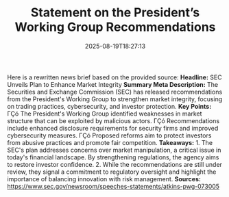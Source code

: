 ﻿---
title: "Statement on the President’s Working Group Recommendations"
date: "2025-08-19T18:27:13"
category: "Markets"
summary: ""
slug: "statement on the presidents working group recommendations"
source_urls:
  - "https://www.sec.gov/newsroom/speeches-statements/atkins-pwg-073005"
seo:
  title: "Statement on the President’s Working Group Recommendations | Hash n Hedge"
  description: ""
  keywords: ["news", "markets", "brief"]
---
Here is a rewritten news brief based on the provided source:  **Headline:** SEC Unveils Plan to Enhance Market Integrity  **Summary Meta Description:** The Securities and Exchange Commission (SEC) has released recommendations from the President's Working Group to strengthen market integrity, focusing on trading practices, cybersecurity, and investor protection.  **Key Points:**  ΓÇó The President's Working Group identified weaknesses in market structure that can be exploited by malicious actors. ΓÇó Recommendations include enhanced disclosure requirements for security firms and improved cybersecurity measures. ΓÇó Proposed reforms aim to protect investors from abusive practices and promote fair competition.  **Takeaways:**  1. The SEC's plan addresses concerns over market manipulation, a critical issue in today's financial landscape. By strengthening regulations, the agency aims to restore investor confidence. 2. While the recommendations are still under review, they signal a commitment to regulatory oversight and highlight the importance of balancing innovation with risk management.  **Sources:**  https://www.sec.gov/newsroom/speeches-statements/atkins-pwg-073005 
